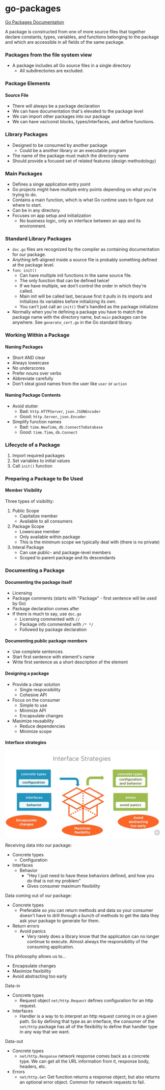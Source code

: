 # go-packages

[Go Packages Documentation](https://go.dev/ref/spec#Packages)

A package is constructed from one of more source files that together declare constants, types, variables, and functions belonging to the package and which are accessible in all fields of the same package.

### Packages from the file system view
- A package includes all Go source files in a single directory
    - All subdirectories are excluded.

### Package Elements
#### Source File
- There will always be a package declaration
- We can have documentation that's elevated to the package level
- We can import other packages into our package
- We can have var/const blocks, types/interfaces, and define functions.

### Library Packages
- Designed to be consumed by another package
    - Could be a another library or an executable program
- The name of the package must match the directory name 
- Should provide a focused set of related features (design methodology)

### Main Packages 
- Defines a singe application entry point
- Go projects might have multiple entry points depending on what you're trying to do.
- Contains a main function, which is what Go runtime uses to figure out where to start.
- Can be in any directory. 
- Focuses on app setup and initialization 
    - No business logic, only an interface between an app and its environment.

### Standard Library Packages
- `doc.go` files are recognized by the compiler as containing documentation for our package.
- Anything left-aligned inside a source file is probably something defined at the package level.
- `func init()` 
    - Can have multiple init functions in the same source file.
    - The only function that can be defined twice!
    - If we have multiple, we don't control the order in which they're called.
    - Main init will be called last, because first it pulls in its imports and initializes its variables before initializing its own.
    - You can't just call an `init()` that's handled as the package initializes
- Normally when you're defining a package you have to match the package name with the directory name, but `main` packages can be anywhere. See `generate_cert.go` in the Go standard library.

### Working Within a Package

#### Naming Packages
- Short AND clear
- Always lowercase
- No underscores
- Prefer nouns over verbs
- Abbreviate carefully
- Don't steal good names from the user like `user` or `action`

#### Naming Package Contents
- Avoid stutter
    - Bad: `http.HTTPServer`, `json.JSONEncoder`
    - Good: `http.Server`, `json.Encoder`
- Simplify function names
    - Bad: `time.NewTime`, `db.ConnectToDatabase`
    - Good: `time.Time`, `db.Connect`

### Lifecycle of a Package
1. Import required packages
2. Set variables to initial values
3. Call `init()` function

### Preparing a Package to Be Used

#### Member Visibility
Three types of visibility:
1. Public Scope
    - Capitalize member
    - Available to all consumers
2. Package Scope 
    - Lowercase member
    - Only available within package
    - This is the minimum scope we typically deal with (there is no private)
3. Interal Package
    - Can use public- and package-level members
    - Scoped to parent package and its descendants

### Documenting a Package

#### Documenting the package itself
- Licensing
- Package comments (starts with "Package" - first sentence will be used by Go)
- Package declaration comes after
- If there is much to say, use `doc.go`
    - Licensing commented with `//`
    - Package info commented with `/* */`
    - Followed by package declaration

#### Documenting public package members
- Use complete sentences
- Start first sentence with element's name
- Write first sentence as a short description of the element

#### Designing a package
- Provide a clear solution
    - Single responsibility
    - Cohesive API
- Focus on the consumer
    - Simple to use
    - Minimize API
    - Encapsulate changes
- Maximize reusability
    - Reduce dependencies
    - Minimize scope

#### Interface strategies

![](./interfacestrategies.png)

Receiving data into our package:
- Concrete types
    - Configuration
- Interfaces
    - Behavior
        - "Hey I just need to have these behaviors defined, and how you do that is not my problem"
        - Gives consumer maximum flexibility

Data coming out of our package:
- Concrete types
    - Preferable so you can return methods and data so your consumer doesn't have to drill through a bunch of methods to get the data they ask your package to generate for them.
- Return errors
    - Avoid panics
        - Very rarely does a library know that the application can no longer continue to execute. Almost always the responsibility of the consuming application.

This philosophy allows us to...
- Encapsulate changes
- Maximize flexibility
- Avoid abstracting too early

Data-in 
- Concrete types
    - Request object `net/http.Request` defines configuration for an http request.
- Interfaces
    - Handler is a way to to interpret an http request coming in on a given path. So by defining that type as an interface, the consumer of the `net/http` package has all of the flexibility to define that handler type in any way that we want.

Data-out 
- Concrete types
    - `net/http.Response` network response comes back as a concrete type. We can get all the URL information from it, response body, headers, etc.
- Errors
    - `net/http.Get` Get function returns a response object, but also returns an optional error object. Common for network requests to fail.